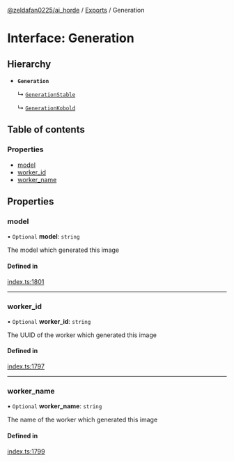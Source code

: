 [@zeldafan0225/ai_horde](../README.md) / [Exports](../modules.md) / Generation

# Interface: Generation

## Hierarchy

- **`Generation`**

  ↳ [`GenerationStable`](GenerationStable.md)

  ↳ [`GenerationKobold`](GenerationKobold.md)

## Table of contents

### Properties

- [model](Generation.md#model)
- [worker\_id](Generation.md#worker_id)
- [worker\_name](Generation.md#worker_name)

## Properties

### model

• `Optional` **model**: `string`

The model which generated this image

#### Defined in

[index.ts:1801](https://github.com/ZeldaFan0225/ai_horde/blob/4b01aad/index.ts#L1801)

___

### worker\_id

• `Optional` **worker\_id**: `string`

The UUID of the worker which generated this image

#### Defined in

[index.ts:1797](https://github.com/ZeldaFan0225/ai_horde/blob/4b01aad/index.ts#L1797)

___

### worker\_name

• `Optional` **worker\_name**: `string`

The name of the worker which generated this image

#### Defined in

[index.ts:1799](https://github.com/ZeldaFan0225/ai_horde/blob/4b01aad/index.ts#L1799)

